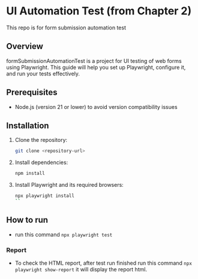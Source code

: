 # UI Automation Test (from Chapter 2)

This repo is for form submission automation test

## Overview

formSubmissionAutomationTest is a project for UI testing of web forms using Playwright. This guide will help you set up Playwright, configure it, and run your tests effectively.

## Prerequisites

- Node.js (version 21 or lower) to avoid version compatibility issues

## Installation

1. Clone the repository:

   ```bash
   git clone <repository-url>
   ```

2. Install dependencies:
   ```bash
   npm install
   ```
3. Install Playwright and its required browsers:
   ```bash
   npx playwright install
   ``

## How to run

- run this command `npx playwright test`

### Report
- To check the HTML report, after test run finished run this command `npx playwright show-report` it will display the report html.
